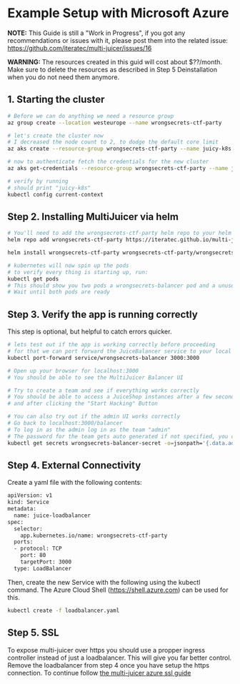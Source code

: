 # Example Setup with Microsoft Azure

**NOTE:** This Guide is still a "Work in Progress", if you got any recommendations or issues with it, please post them into the related issue: https://github.com/iteratec/multi-juicer/issues/16

**WARNING:** The resources created in this guid will cost about \$??/month.
Make sure to delete the resources as described in Step 5 Deinstallation when you do not need them anymore.

## 1. Starting the cluster

```sh
# Before we can do anything we need a resource group
az group create --location westeurope --name wrongsecrets-ctf-party

# let's create the cluster now
# I decreased the node count to 2, to dodge the default core limit
az aks create --resource-group wrongsecrets-ctf-party --name juicy-k8s --node-count 2

# now to authenticate fetch the credentials for the new cluster
az aks get-credentials --resource-group wrongsecrets-ctf-party --name juicy-k8s

# verify by running
# should print "juicy-k8s"
kubectl config current-context
```

## Step 2. Installing MultiJuicer via helm

```bash
# You'll need to add the wrongsecrets-ctf-party helm repo to your helm repos
helm repo add wrongsecrets-ctf-party https://iteratec.github.io/multi-juicer/

helm install wrongsecrets-ctf-party wrongsecrets-ctf-party/wrongsecrets-ctf-party

# kubernetes will now spin up the pods
# to verify every thing is starting up, run:
kubectl get pods
# This should show you two pods a wrongsecrets-balancer pod and a unusued-progress-watchdog pod
# Wait until both pods are ready
```

## Step 3. Verify the app is running correctly

This step is optional, but helpful to catch errors quicker.

```bash
# lets test out if the app is working correctly before proceeding
# for that we can port forward the JuiceBalancer service to your local machine
kubectl port-forward service/wrongsecrets-balancer 3000:3000

# Open up your browser for localhost:3000
# You should be able to see the MultiJuicer Balancer UI

# Try to create a team and see if everything works correctly
# You should be able to access a JuiceShop instances after a few seconds after creating a team,
# and after clicking the "Start Hacking" Button

# You can also try out if the admin UI works correctly
# Go back to localhost:3000/balancer
# To log in as the admin log in as the team "admin"
# The password for the team gets auto generated if not specified, you can extract it from the kubernetes secret:
kubectl get secrets wrongsecrets-balancer-secret -o=jsonpath='{.data.adminPassword}' | base64 --decode
```

## Step 4. External Connectivity

Create a yaml file with the following contents:

```bash
apiVersion: v1
kind: Service
metadata:
  name: juice-loadbalancer
spec:
  selector:
    app.kubernetes.io/name: wrongsecrets-ctf-party
  ports:
  - protocol: TCP
    port: 80
    targetPort: 3000
  type: LoadBalancer
```

Then, create the new Service with the following using the kubectl command. The Azure Cloud Shell (https://shell.azure.com) can be used for this.

```bash
kubectl create -f loadbalancer.yaml
```

## Step 5. SSL

To expose multi-juicer over https you should use a propper ingress controller instead of just a loadbalancer. This will give you far better control. Remove the loadbalancer from step 4 once you have setup the https connection. To continue follow [the multi-juicer azure ssl guide](ssl.md)
